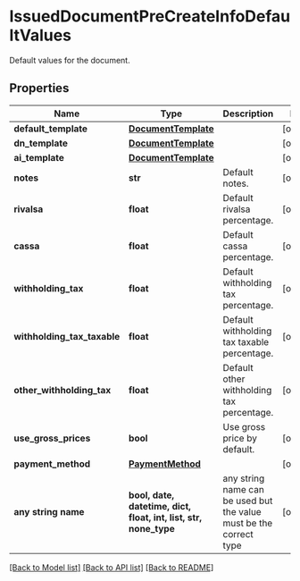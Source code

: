 # IssuedDocumentPreCreateInfoDefaultValues

Default values for the document.

## Properties
Name | Type | Description | Notes
------------ | ------------- | ------------- | -------------
**default_template** | [**DocumentTemplate**](DocumentTemplate.md) |  | [optional] 
**dn_template** | [**DocumentTemplate**](DocumentTemplate.md) |  | [optional] 
**ai_template** | [**DocumentTemplate**](DocumentTemplate.md) |  | [optional] 
**notes** | **str** | Default notes. | [optional] 
**rivalsa** | **float** | Default rivalsa percentage. | [optional] 
**cassa** | **float** | Default cassa percentage. | [optional] 
**withholding_tax** | **float** | Default withholding tax percentage. | [optional] 
**withholding_tax_taxable** | **float** | Default withholding tax taxable percentage. | [optional] 
**other_withholding_tax** | **float** | Default other withholding tax percentage. | [optional] 
**use_gross_prices** | **bool** | Use gross price by default. | [optional] 
**payment_method** | [**PaymentMethod**](PaymentMethod.md) |  | [optional] 
**any string name** | **bool, date, datetime, dict, float, int, list, str, none_type** | any string name can be used but the value must be the correct type | [optional]

[[Back to Model list]](../README.md#documentation-for-models) [[Back to API list]](../README.md#documentation-for-api-endpoints) [[Back to README]](../README.md)


